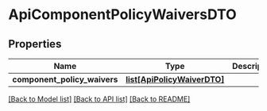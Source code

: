 # ApiComponentPolicyWaiversDTO

## Properties
Name | Type | Description | Notes
------------ | ------------- | ------------- | -------------
**component_policy_waivers** | [**list[ApiPolicyWaiverDTO]**](ApiPolicyWaiverDTO.md) |  | [optional] 

[[Back to Model list]](../README.md#documentation-for-models) [[Back to API list]](../README.md#documentation-for-api-endpoints) [[Back to README]](../README.md)

